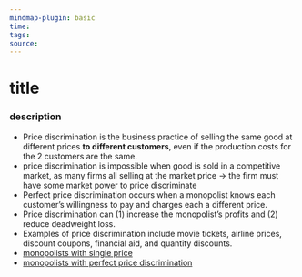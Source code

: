 ```yaml
---
mindmap-plugin: basic
time: 
tags: 
source:
---
```

# title
### description
- Price discrimination is the business practice of selling the same good at different prices **to different customers**, even if the production costs for the 2 customers are the same.
- price discrimination is impossible when good is sold in a competitive market, as many firms all selling at the market price -> the firm must have some market power to price discriminate
- Perfect price discrimination occurs when a monopolist knows each customer’s willingness to pay and charges each a different price.
- Price discrimination can (1) increase the monopolist’s profits and (2) reduce deadweight loss.
- Examples of price discrimination include movie tickets, airline prices, discount coupons, financial aid, and quantity discounts.
- [monopolists with single price](https://i.imgur.com/sfzlFlZ.png)
- [monopolists with perfect price discrimination](https://i.imgur.com/M3PITX9.png)
